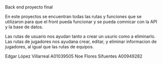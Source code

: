 Back end proyecto final

En este proyectos se encuentran todas las rutas y funciones que se utilizaron para que el front pueda funcionar y se pueda comnicar 
con la API y la base de datos.

Las rutas de usuario nos ayudan tanto a crear un usurio como a eliminarlo.
Las rutas de jugadores nos ayudana  crear, editar, y eliminar informacion de jugadores, al igual que las rutas de equipos.

Edgar López Villarreal A01039505
Noe Flores Sifuentes A00949282
